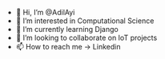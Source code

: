 - 👋 Hi, I’m @AdilAyi
- 👀 I’m interested in Computational Science
- 🌱 I’m currently learning Django
- 💞️ I’m looking to collaborate on IoT projects
- 📫 How to reach me -> Linkedin

<!---
AdilAyi/AdilAyi is a ✨ special ✨ repository because its `README.md` (this file) appears on your GitHub profile.
You can click the Preview link to take a look at your changes.
--->
